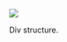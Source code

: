 ![](https://db-feed.s3.amazonaws.com/legacy/shotwin-2022-05-26_21-43-08-1653615835.png)

Div structure. 
